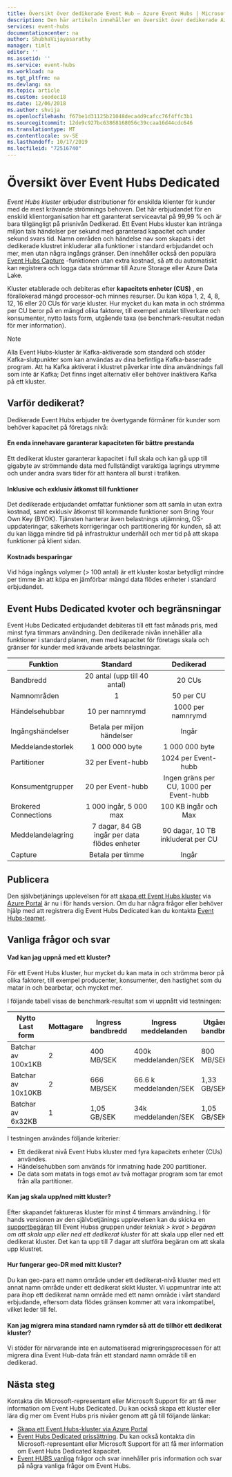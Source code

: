 ```yaml
---
title: Översikt över dedikerade Event Hub – Azure Event Hubs | Microsoft Docs
description: Den här artikeln innehåller en översikt över dedikerade Azure-Event Hubs, som erbjuder distributioner av enskilda innehavare av Event Hub.
services: event-hubs
documentationcenter: na
author: ShubhaVijayasarathy
manager: timlt
editor: ''
ms.assetid: ''
ms.service: event-hubs
ms.workload: na
ms.tgt_pltfrm: na
ms.devlang: na
ms.topic: article
ms.custom: seodec18
ms.date: 12/06/2018
ms.author: shvija
ms.openlocfilehash: f67be1d31125b21048deca4d9cafcc76f4ffc3b1
ms.sourcegitcommit: 12de9c927bc63868168056c39ccaa16d44cdc646
ms.translationtype: MT
ms.contentlocale: sv-SE
ms.lasthandoff: 10/17/2019
ms.locfileid: "72516740"
---
```

# <a name="overview-of-event-hubs-dedicated"></a>Översikt över Event Hubs Dedicated

*Event Hubs kluster* erbjuder distributioner för enskilda klienter för kunder med de mest krävande strömnings behoven. Det här erbjudandet för en enskild klientorganisation har ett garanterat serviceavtal på 99,99 % och är bara tillgängligt på prisnivån Dedikerad. Ett Event Hubs kluster kan intränga miljon tals händelser per sekund med garanterad kapacitet och under sekund svars tid. Namn områden och händelse nav som skapats i det dedikerade klustret inkluderar alla funktioner i standard erbjudandet och mer, men utan några ingångs gränser. Den innehåller också den populära [Event Hubs Capture](event-hubs-capture-overview.md) -funktionen utan extra kostnad, så att du automatiskt kan registrera och logga data strömmar till Azure Storage eller Azure Data Lake. 

Kluster etablerade och debiteras efter **kapacitets enheter (CUS)** , en förallokerad mängd processor-och minnes resurser. Du kan köpa 1, 2, 4, 8, 12, 16 eller 20 CUs för varje kluster. Hur mycket du kan mata in och strömma per CU beror på en mängd olika faktorer, till exempel antalet tillverkare och konsumenter, nytto lasts form, utgående taxa (se benchmark-resultat nedan för mer information). 

> [!NOTE]
> Alla Event Hubs-kluster är Kafka-aktiverade som standard och stöder Kafka-slutpunkter som kan användas av dina befintliga Kafka-baserade program. Att ha Kafka aktiverat i klustret påverkar inte dina användnings fall som inte är Kafka; Det finns inget alternativ eller behöver inaktivera Kafka på ett kluster.

## <a name="why-dedicated"></a>Varför dedikerat?

Dedikerade Event Hubs erbjuder tre övertygande förmåner för kunder som behöver kapacitet på företags nivå:

#### <a name="single-tenancy-guarantees-capacity-for-better-performance"></a>En enda innehavare garanterar kapaciteten för bättre prestanda

Ett dedikerat kluster garanterar kapacitet i full skala och kan gå upp till gigabyte av strömmande data med fullständigt varaktiga lagrings utrymme och under andra svars tider för att hantera all burst i trafiken. 

#### <a name="inclusive-and-exclusive-access-to-features"></a>Inklusive och exklusiv åtkomst till funktioner 
Det dedikerade erbjudandet omfattar funktioner som att samla in utan extra kostnad, samt exklusiv åtkomst till kommande funktioner som Bring Your Own Key (BYOK). Tjänsten hanterar även belastnings utjämning, OS-uppdateringar, säkerhets korrigeringar och partitionering för kunden, så att du kan lägga mindre tid på infrastruktur underhåll och mer tid på att skapa funktioner på klient sidan.  

#### <a name="cost-savings"></a>Kostnads besparingar
Vid höga ingångs volymer (> 100 antal) är ett kluster kostar betydligt mindre per timme än att köpa en jämförbar mängd data flödes enheter i standard erbjudandet.


## <a name="event-hubs-dedicated-quotas-and-limits"></a>Event Hubs Dedicated kvoter och begränsningar

Event Hubs Dedicated erbjudandet debiteras till ett fast månads pris, med minst fyra timmars användning. Den dedikerade nivån innehåller alla funktioner i standard planen, men med kapacitet för företags skala och gränser för kunder med krävande arbets belastningar. 

| Funktion | Standard | Dedikerad |
| --- |:---:|:---:|
| Bandbredd | 20 antal (upp till 40 antal) | 20 CUs |
| Namnområden |  1 | 50 per CU |
| Händelsehubbar |  10 per namnrymd | 1000 per namnrymd |
| Ingångshändelser | Betala per miljon händelser | Ingår |
| Meddelandestorlek | 1 000 000 byte | 1 000 000 byte |
| Partitioner | 32 per Event-hubb | 1024 per Event-hubb |
| Konsumentgrupper | 20 per Event-hubb | Ingen gräns per CU, 1000 per Event-hubb |
| Brokered Connections | 1 000 ingår, 5 000 max | 100 KB ingår och Max |
| Meddelandelagring | 7 dagar, 84 GB ingår per data flödes enheter | 90 dagar, 10 TB inkluderat per CU |
| Capture | Betala per timme | Ingår |

## <a name="how-to-onboard"></a>Publicera

Den självbetjänings upplevelsen för att [skapa ett Event Hubs kluster](event-hubs-dedicated-cluster-create-portal.md) via [Azure Portal](https://aka.ms/eventhubsclusterquickstart) är nu i för hands version. Om du har några frågor eller behöver hjälp med att registrera dig Event Hubs Dedicated kan du kontakta [Event Hubs-teamet](mailto:askeventhubs@microsoft.com).

## <a name="faqs"></a>Vanliga frågor och svar

#### <a name="what-can-i-achieve-with-a-cluster"></a>Vad kan jag uppnå med ett kluster?

För ett Event Hubs kluster, hur mycket du kan mata in och strömma beror på olika faktorer, till exempel producenter, konsumenter, den hastighet som du matar in och bearbetar, och mycket mer. 

I följande tabell visas de benchmark-resultat som vi uppnått vid testningen:

| Nytto Last form | Mottagare | Ingress bandbredd| Ingress meddelanden | Utgående bandbredd | Utgående meddelanden | Totalt antal antal | Antal per CU |
| ------------- | --------- | ---------------- | ------------------ | ----------------- | ------------------- | --------- | ---------- |
| Batchar av 100x1KB | 2 | 400 MB/SEK | 400k meddelanden/SEK | 800 MB/SEK | 800k meddelanden/SEK | 400 antal | 100 antal | 
| Batchar av 10x10KB | 2 | 666 MB/SEK | 66.6 k meddelanden/SEK | 1,33 GB/SEK | 133k meddelanden/SEK | 666 antal | 166 antal |
| Batchar av 6x32KB | 1 | 1,05 GB/SEK | 34k meddelanden/SEK | 1,05 GB/SEK | 34k meddelanden/SEK | 1000 antal | 250 antal |

I testningen användes följande kriterier:

- Ett dedikerat nivå Event Hubs kluster med fyra kapacitets enheter (CUs) användes. 
- Händelsehubben som används för inmatning hade 200 partitioner. 
- De data som matats in togs emot av två mottagar program som tar emot från alla partitioner.

#### <a name="can-i-scale-updown-my-cluster"></a>Kan jag skala upp/ned mitt kluster?

Efter skapandet faktureras kluster för minst 4 timmars användning. I för hands versionen av den självbetjänings upplevelsen kan du skicka en [supportbegäran](https://ms.portal.azure.com/#create/Microsoft.Support) till Event Hubss gruppen under *teknisk > kvot > begäran om att skala upp eller ned ett dedikerat kluster* för att skala upp eller ned ett dedikerat kluster. Det kan ta upp till 7 dagar att slutföra begäran om att skala upp klustret. 

#### <a name="how-will-geo-dr-work-with-my-cluster"></a>Hur fungerar geo-DR med mitt kluster?

Du kan geo-para ett namn område under ett dedikerat-nivå kluster med ett annat namn område under ett dedikerat skikt kluster. Vi uppmuntrar inte att para ihop ett dedikerat namn område med ett namn område i vårt standard erbjudande, eftersom data flödes gränsen kommer att vara inkompatibel, vilket leder till fel. 

#### <a name="can-i-migrate-my-standard-namespaces-to-belong-to-a-dedicated-tier-cluster"></a>Kan jag migrera mina standard namn rymder så att de tillhör ett dedikerat kluster?
Vi stöder för närvarande inte en automatiserad migreringsprocessen för att migrera dina Event Hub-data från ett standard namn område till en dedikerad. 

## <a name="next-steps"></a>Nästa steg

Kontakta din Microsoft-representant eller Microsoft Support för att få mer information om Event Hubs Dedicated. Du kan också skapa ett kluster eller lära dig mer om Event Hubs pris nivåer genom att gå till följande länkar:

- [Skapa ett Event Hubs-kluster via Azure Portal](https://aka.ms/eventhubsclusterquickstart) 
- [Event Hubs Dedicated prissättning](https://azure.microsoft.com/pricing/details/event-hubs/). Du kan också kontakta din Microsoft-representant eller Microsoft Support för att få mer information om Event Hubs Dedicated kapacitet.
- [Event HUBS vanliga](event-hubs-faq.md) frågor och svar innehåller pris information och svar på några vanliga frågor om Event Hubs.
